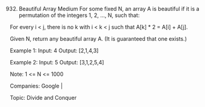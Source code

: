 932. Beautiful Array
Medium
For some fixed N, an array A is beautiful if it is a permutation of the integers 1, 2, ..., N, such that:

For every i < j, there is no k with i < k < j such that A[k] * 2 = A[i] + A[j].

Given N, return any beautiful array A.  (It is guaranteed that one exists.)

Example 1:
Input: 4
Output: [2,1,4,3]

Example 2:
Input: 5
Output: [3,1,2,5,4]

Note:
1 <= N <= 1000
 
Companies: Google | 

Topic: Divide and Conquer

